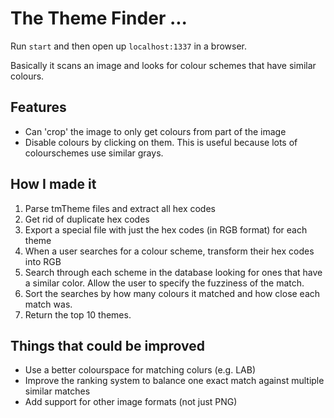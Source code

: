 
# The Theme Finder ...

Run `start` and then open up `localhost:1337` in a browser.

Basically it scans an image and looks for colour schemes that have similar
colours.

## Features

- Can 'crop' the image to only get colours from part of the image
- Disable colours by clicking on them. This is useful because lots of
  colourschemes use similar grays.

## How I made it

1. Parse tmTheme files and extract all hex codes
2. Get rid of duplicate hex codes
3. Export a special file with just the hex codes (in RGB format) for each theme
4. When a user searches for a colour scheme, transform their hex codes into RGB
5. Search through each scheme in the database looking for ones that have a similar color. Allow the user to specify the fuzziness of the match.
6. Sort the searches by how many colours it matched and how close each match was.
7. Return the top 10 themes.

## Things that could be improved

- Use a better colourspace for matching colurs (e.g. LAB)
- Improve the ranking system to balance one exact match against multiple
  similar matches
- Add support for other image formats (not just PNG)


